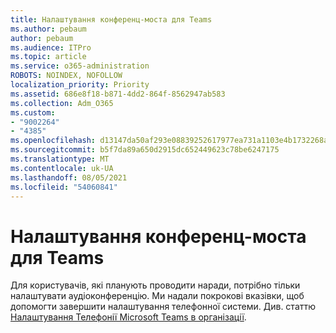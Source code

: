 ```yaml
---
title: Налаштування конференц-моста для Teams
ms.author: pebaum
author: pebaum
ms.audience: ITPro
ms.topic: article
ms.service: o365-administration
ROBOTS: NOINDEX, NOFOLLOW
localization_priority: Priority
ms.assetid: 686e8f18-b871-4dd2-864f-8562947ab583
ms.collection: Adm_O365
ms.custom:
- "9002264"
- "4385"
ms.openlocfilehash: d13147da50af293e08839252617977ea731a1103e4b1732268aff645721d5f73
ms.sourcegitcommit: b5f7da89a650d2915dc652449623c78be6247175
ms.translationtype: MT
ms.contentlocale: uk-UA
ms.lasthandoff: 08/05/2021
ms.locfileid: "54060841"
---
```

# <a name="set-up-a-conferencing-bridge-for-teams"></a>Налаштування конференц-моста для Teams

Для користувачів, які планують проводити наради, потрібно тільки налаштувати аудіоконференцію. Ми надали покрокові вказівки, щоб допомогти завершити налаштування телефонної системи. Див. статтю [Налаштування Телефонії Microsoft Teams в організації](https://docs.microsoft.com/MicrosoftTeams/phone-number-calling-plans/port-order-overview).
